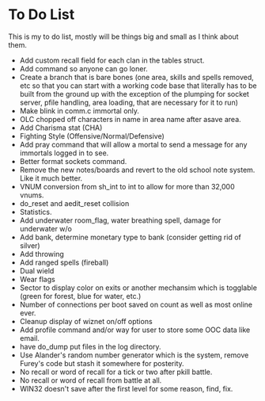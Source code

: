 To Do List
==========

This is my to do list, mostly will be things big and small as I think about them.

  - Add custom recall field for each clan in the tables struct.
  - Add command so anyone can go loner.
  - Create a branch that is bare bones (one area, skills and spells removed, etc so that you can 
    start with a working code base that literally has to be built from the ground up with the 
    exception of the plumping for socket server, pfile handling, area loading, that are necessary
    for it to run)
  - Make blink in comm.c immortal only.
  - OLC chopped off characters in name in area name after asave area.
  - Add Charisma stat (CHA)
  - Fighting Style (Offensive/Normal/Defensive)
  - Add pray command that will allow a mortal to send a message for any immortals logged in to see.
  - Better format sockets command.
  - Remove the new notes/boards and revert to the old school note system.  Like it much better.
  - VNUM conversion from sh_int to int to allow for more than 32,000 vnums.
  - do_reset and aedit_reset collision
  - Statistics.
  - Add underwater room_flag, water breathing spell, damage for underwater w/o
  - Add bank, determine monetary type to bank (consider getting rid of silver)
  - Add throwing
  - Add ranged spells (fireball)
  - Dual wield
  - Wear flags
  - Sector to display color on exits or another mechansim which is togglable (green for forest, blue for water, etc.)
  - Number of connections per boot saved on count as well as most online ever.
  - Cleanup display of wiznet on/off options
  - Add profile command and/or way for user to store some OOC data like email.
  - have do_dump put files in the log directory.
  - Use Alander's random number generator which is the system, remove Furey's code but stash it somewhere for posterity.
  - No recall or word of recall for a tick or two after pkill battle.  
  - No recall or word of recall from battle at all.
  - WIN32 doesn't save after the first level for some reason, find, fix.
